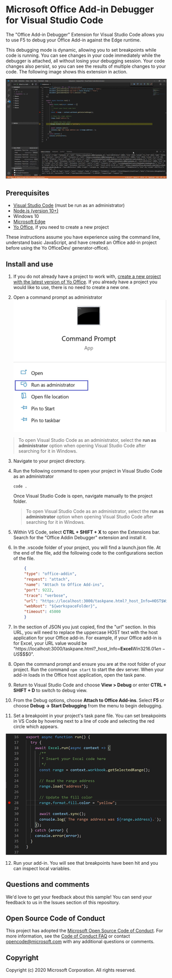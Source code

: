 # Microsoft Office Add-in Debugger for Visual Studio Code

The "Office Add-in Debugger" Extension for Visual Studio Code allows you to use F5 to debug your Office Add-in against the Edge runtime.

This debugging mode is dynamic, allowing you to set breakpoints while code is running. You can see changes in your code immediately while the debugger is attached, all without losing your debugging session. Your code changes also persist, so you can see the results of multiple changes to your code. The following image shows this extension in action.

![Microsoft Office Add-in Debugger Extension debugging Excel Add-in code](https://github.com/OfficeDev/vscode-debugger-extension-for-office-addins/blob/master/images/OfficeAddinDebugger.png?raw=true)

## Prerequisites

- [Visual Studio Code](https://code.visualstudio.com/) (must be run as an administrator)
- [Node.js (version 10+)](https://nodejs.org/)
- Windows 10
- [Microsoft Edge](https://www.microsoft.com/edge)
- [Yo Office](https://github.com/OfficeDev/generator-office), if you need to create a new project

These instructions assume you have experience using the command line, understand basic JavaScript, and have created an Office add-in project before using the Yo OfficeDev/ generator-office).

## Install and use

1. If you do not already have a project to work with, [create a new project with the latest version of Yo Office](https://docs.microsoft.com/office/dev/add-ins/quickstarts/excel-quickstart-jquery?tabs=yeomangenerator). If you already have a project you would like to use, there is no need to create a new one.

2. Open a command prompt as administrator
![Command prompt options, including "run as administrator" in Windows 10](https://github.com/OfficeDev/vscode-debugger-extension-for-office-addins/blob/master/images/CommandPromptAdmin.png?raw=true)

> To open Visual Studio Code as an administrator, select the **run as administrator** option when opening Visual Studio Code after searching for it in Windows.

3. Navigate to your project directory.

4. Run the following command to open your project in Visual Studio Code as an administrator
	```command&nbsp;line
	code .
	```
    Once Visual Studio Code is open, navigate manually to the project folder.

	> To open Visual Studio Code as an administrator, select the **run as administrator** option when opening Visual Studio Code after searching for it in Windows.

5. Within VS Code, select **CTRL + SHIFT + X** to open the Extensions bar. Search for the "Office Addin Debugger" extension and install it.

6. In the .vscode folder of your project, you will find a launch.json file. At the end of the file, add the following code to the configurations section of the file.

```JSON
	    {
	    "type": "office-addin",
	    "request": "attach",
	    "name": "Attach to Office Add-ins",
	    "port": 9222,
	    "trace": "verbose",
	    "url": "https://localhost:3000/taskpane.html?_host_Info=HOST$Win32$16.01$en-US$$$$0",
	    "webRoot": "${workspaceFolder}",
	    "timeout": 45000
	    }
```

7. In the section of JSON you just copied, find the "url" section. In this URL, you will need to replace the uppercase HOST text with the host application for your Office add-in. For example, if your Office add-in is for Excel, your URL value would be "https://localhost:3000/taskpane.html?_host_Info=<strong>Excel</strong>$Win32$16.01$en-US$$$$0".

8. Open the command prompt and ensure you are at the root folder of your project. Run the command `npm start` to start the dev server. When your add-in loads in the Office host application, open the task pane.

9. Return to Visual Studio Code and choose **View > Debug** or enter **CTRL + SHIFT + D** to switch to debug view.

10. From the Debug options, choose **Attach to Office Add-ins**. Select **F5** or choose **Debug -> Start Debugging** from the menu to begin debugging.

11. Set a breakpoint in your project's task pane file. You can set breakpoints in VS Code by hovering next to a line of code and selecting the red circle which appears.

![A red circle appears on a line of code in VS Code](https://github.com/OfficeDev/vscode-debugger-extension-for-office-addins/blob/master/images/breakpoint.png?raw=true)

12. Run your add-in. You will see that breakpoints have been hit and you can inspect local variables.

## Questions and comments
We'd love to get your feedback about this sample! You can send your feedback to us in the Issues section of this repository.

## Open Source Code of Conduct
This project has adopted the [Microsoft Open Source Code of Conduct](https://opensource.microsoft.com/codeofconduct/). For more information, see the [Code of Conduct FAQ](https://opensource.microsoft.com/codeofconduct/faq/) or contact [opencode@microsoft.com](mailto:opencode@microsoft.com) with any additional questions or comments.

## Copyright

Copyright (c) 2020 Microsoft Corporation. All rights reserved.
